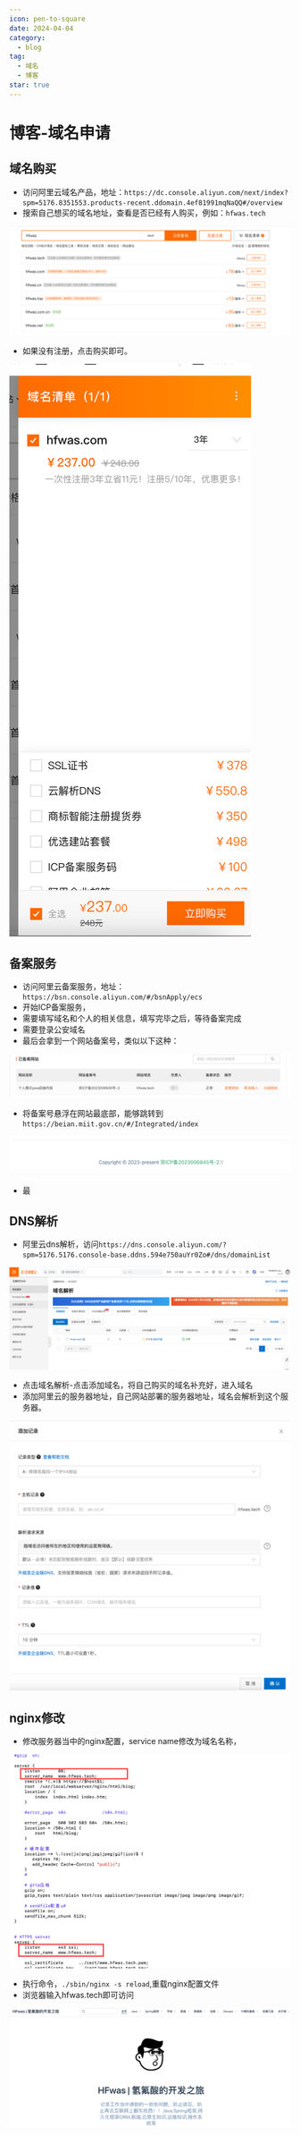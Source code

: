 ```yaml
---
icon: pen-to-square
date: 2024-04-04
category:
  - blog
tag:
  - 域名
  - 博客
star: true
---
```

#  博客-域名申请

## 域名购买

- 访问阿里云域名产品，地址：`https://dc.console.aliyun.com/next/index?spm=5176.8351553.products-recent.ddomain.4ef81991mqNaQQ#/overview`
- 搜索自己想买的域名地址，查看是否已经有人购买，例如：`hfwas.tech`

![image-20240324232357501](./images/image-20240324232357501.png)

- 如果没有注册，点击购买即可。

![image-20240324232436066](./images/image-20240324232436066.png)

## 备案服务

- 访问阿里云备案服务，地址：`https://bsn.console.aliyun.com/#/bsnApply/ecs`
- 开始ICP备案服务，
- 需要填写域名和个人的相关信息，填写完毕之后，等待备案完成
- 需要登录公安域名
- 最后会拿到一个网站备案号，类似以下这种：

![image-20240324232917520](./images/image-20240324232917520.png)

- 将备案号悬浮在网站最底部，能够跳转到`https://beian.miit.gov.cn/#/Integrated/index`

![image-20240324233017043](./images/image-20240324233017043.png)

- 最

## DNS解析

- 阿里云dns解析，访问`https://dns.console.aliyun.com/?spm=5176.5176.console-base.ddns.594e750auYr0Zo#/dns/domainList`

![image-20240324233135004](./images/image-20240324233135004.png)

- 点击域名解析-点击添加域名，将自己购买的域名补充好，进入域名
- 添加阿里云的服务器地址，自己网站部署的服务器地址，域名会解析到这个服务器。

![image-20240324233255306](./images/image-20240324233255306.png)

## nginx修改

- 修改服务器当中的nginx配置，service name修改为域名名称，

![image-20240324233417901](./images/image-20240324233417901.png)

- 执行命令，`./sbin/nginx -s reload`,重载nginx配置文件
- 浏览器输入hfwas.tech即可访问

![image-20240324233522681](./images/image-20240324233522681.png)
